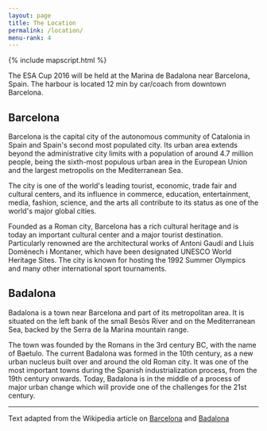 ```yaml
---
layout: page
title: The Location
permalink: /location/
menu-rank: 4
---
```


{% include mapscript.html %}

<div class="map" data-address="Marina de Badalona, Badalona, Spain"></div>
The ESA Cup 2016 will be held at the Marina de Badalona near Barcelona, Spain.
The harbour is located 12 min by car/coach from downtown Barcelona.

## Barcelona

Barcelona is the capital city of the autonomous community of Catalonia in Spain
and Spain's second most populated city. Its urban area extends beyond the
administrative city limits with a population of around 4.7 million people, being
the sixth-most populous urban area in the European Union and the largest
metropolis on the Mediterranean Sea.

The city is one of the world's leading tourist, economic, trade fair and
cultural centers, and its influence in commerce, education, entertainment,
media, fashion, science, and the arts all contribute to its status as one of the
world's major global cities.

Founded as a Roman city, Barcelona has a rich cultural heritage and is today an
important cultural center and a major tourist destination. Particularly renowned
are the architectural works of Antoni Gaudí and Lluís Domènech i Montaner, which
have been designated UNESCO World Heritage Sites. The city is known for hosting
the 1992 Summer Olympics and many other international sport tournaments.

## Badalona

Badalona is a town near Barcelona and part of its metropolitan area. It is
situated on the left bank of the small Besòs River and on the Mediterranean Sea,
backed by the Serra de la Marina mountain range.

The town was founded by the Romans in the 3rd century BC, with the name of
Baetulo. The current Badalona was formed in the 10th century, as a new urban
nucleus built over and around the old Roman city. It was one of the most
important towns during the Spanish industrialization process, from the 19th
century onwards. Today, Badalona is in the middle of a process of major urban
change which will provide one of the challenges for the 21st century.

----
Text adapted from the Wikipedia article on
[Barcelona](https://en.wikipedia.org/wiki/Barcelona#Seaport) 
and [Badalona](https://en.wikipedia.org/wiki/Badalona)
